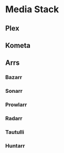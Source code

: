 # Media Stack

## Plex

## Kometa

## Arrs
### Bazarr
### Sonarr
### Prowlarr
### Radarr
### Tautulli
### Huntarr